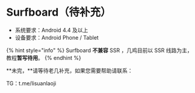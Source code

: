 # Surfboard（待补充）

* 系统要求：Android 4.4 及以上
* 设备要求：Android Phone / Tablet

{% hint style="info" %}
Surfboard **不兼容** SSR ，几鸡目前以 SSR 线路为主，教程**暂写待用**。
{% endhint %}

**未完，**请等待老几补充，如果您需要帮助请联系：

TG：t.me/lisuanlaoji

